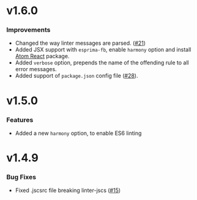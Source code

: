 # v1.6.0
### Improvements
* Changed the way linter messages are parsed. ([#21](https://github.com/AtomLinter/linter-jscs/pull/21))
* Added JSX support with `esprima-fb`, enable `harmony` option and install [Atom React](http://orktes.github.io/atom-react/) package.
* Added `verbose` option, prepends the name of the offending rule to all error messages.
* Added support of `package.json` config file ([#28](https://github.com/AtomLinter/linter-jscs/issues/28)).

# v1.5.0
### Features
* Added a new `harmony` option, to enable ES6 linting

# v1.4.9
### Bug Fixes
* Fixed .jscsrc file breaking linter-jscs ([#15](https://github.com/AtomLinter/linter-jscs/issues/15))
